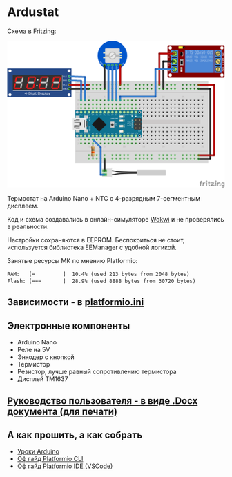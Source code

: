 # Ardustat

Схема в Fritzing:

![Fritzing](./readme_assets/fritzing.png)

Термостат на Arduino Nano + NTC с 4-разрядным 7-сегментным дисплеем.

Код и схема создавались в онлайн-симуляторе [Wokwi](https://wokwi.com/) и не проверялись в реальности.

Настройки сохраняются в EEPROM. Беспокоиться не стоит, используется библиотека EEManager с удобной логикой.

Занятые ресурсы МК по мнению Platformio:

```
RAM:   [=         ]  10.4% (used 213 bytes from 2048 bytes)
Flash: [===       ]  28.9% (used 8888 bytes from 30720 bytes)
```

## Зависимости - в [platformio.ini](./platformio.ini)

## Электронные компоненты

- Arduino Nano
- Реле на 5V
- Энкодер с кнопкой
- Термистор
- Резистор, лучше равный сопротивлению термистора
- Дисплей TM1637

## [Руководство пользователя - в виде .Docx документа (для печати)](./USER_MANUAL.docx)

## А как прошить, а как собрать

- [Уроки Arduino](https://alexgyver.ru/arduino-first/)
- [Оф гайд Platformio CLI](https://docs.platformio.org/en/latest/core/quickstart.html)
- [Оф гайд Platformio IDE (VSCode)](https://docs.platformio.org/en/latest/integration/ide/vscode.html)
